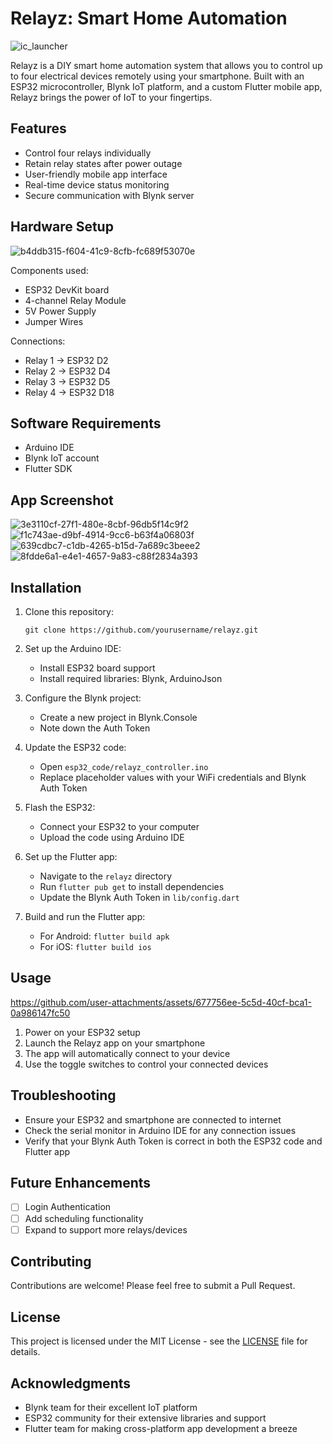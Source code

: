 # Relayz: Smart Home Automation

![ic_launcher](https://github.com/user-attachments/assets/ba88557a-6145-4b63-ac8f-65608673c583)



Relayz is a DIY smart home automation system that allows you to control up to four electrical devices remotely using your smartphone. Built with an ESP32 microcontroller, Blynk IoT platform, and a custom Flutter mobile app, Relayz brings the power of IoT to your fingertips.

## Features

- Control four relays individually
- Retain relay states after power outage
- User-friendly mobile app interface
- Real-time device status monitoring
- Secure communication with Blynk server

## Hardware Setup



![b4ddb315-f604-41c9-8cfb-fc689f53070e](https://github.com/user-attachments/assets/b30659bb-8798-4b98-aa89-0d7e00f79de0) 



Components used:
- ESP32 DevKit board
- 4-channel Relay Module
- 5V Power Supply
- Jumper Wires

Connections:
- Relay 1 -> ESP32 D2
- Relay 2 -> ESP32 D4
- Relay 3 -> ESP32 D5
- Relay 4 -> ESP32 D18

## Software Requirements

- Arduino IDE
- Blynk IoT account
- Flutter SDK

## App Screenshot

![3e3110cf-27f1-480e-8cbf-96db5f14c9f2](https://github.com/user-attachments/assets/ec34bb40-ad69-4463-b679-0ae30a5764ee)
![f1c743ae-d9bf-4914-9cc6-b63f4a06803f](https://github.com/user-attachments/assets/1f881e2c-c6c8-4575-b046-6e4258e561fc)
![639cdbc7-c1db-4265-b15d-7a689c3beee2](https://github.com/user-attachments/assets/73793c0b-9c76-4a0a-9fb0-b65ea0433e31)
![8fdde6a1-e4e1-4657-9a83-c88f2834a393](https://github.com/user-attachments/assets/a0ff6837-aba9-4eae-88d8-eabf9201da23)


## Installation

1. Clone this repository:
   ```
   git clone https://github.com/yourusername/relayz.git
   ```

2. Set up the Arduino IDE:
   - Install ESP32 board support
   - Install required libraries: Blynk, ArduinoJson

3. Configure the Blynk project:
   - Create a new project in Blynk.Console
   - Note down the Auth Token

4. Update the ESP32 code:
   - Open `esp32_code/relayz_controller.ino`
   - Replace placeholder values with your WiFi credentials and Blynk Auth Token

5. Flash the ESP32:
   - Connect your ESP32 to your computer
   - Upload the code using Arduino IDE

6. Set up the Flutter app:
   - Navigate to the `relayz` directory
   - Run `flutter pub get` to install dependencies
   - Update the Blynk Auth Token in `lib/config.dart`

7. Build and run the Flutter app:
   - For Android: `flutter build apk`
   - For iOS: `flutter build ios`

## Usage





https://github.com/user-attachments/assets/677756ee-5c5d-40cf-bca1-0a986147fc50





1. Power on your ESP32 setup
2. Launch the Relayz app on your smartphone
3. The app will automatically connect to your device
4. Use the toggle switches to control your connected devices

## Troubleshooting

- Ensure your ESP32 and smartphone are connected to internet
- Check the serial monitor in Arduino IDE for any connection issues
- Verify that your Blynk Auth Token is correct in both the ESP32 code and Flutter app

## Future Enhancements

- [ ] Login Authentication
- [ ] Add scheduling functionality
- [ ] Expand to support more relays/devices

## Contributing

Contributions are welcome! Please feel free to submit a Pull Request.

## License

This project is licensed under the MIT License - see the [LICENSE](LICENSE) file for details.

## Acknowledgments

- Blynk team for their excellent IoT platform
- ESP32 community for their extensive libraries and support
- Flutter team for making cross-platform app development a breeze
